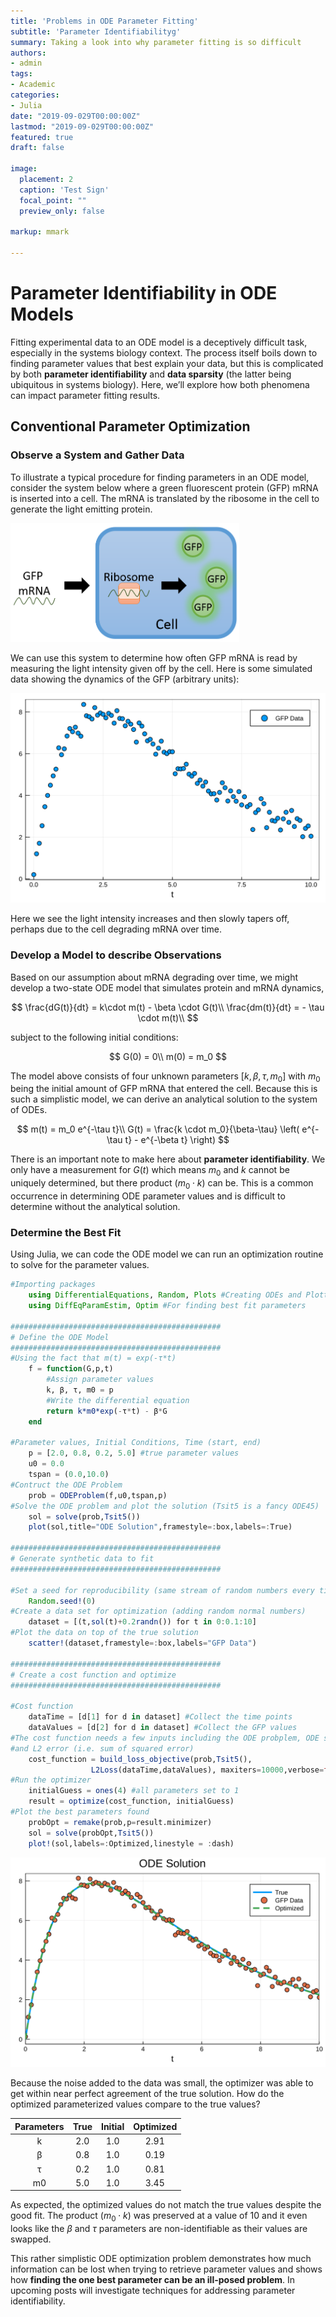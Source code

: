 ```yaml
---
title: 'Problems in ODE Parameter Fitting'
subtitle: 'Parameter Identifiabilityg'
summary: Taking a look into why parameter fitting is so difficult
authors:
- admin
tags:
- Academic
categories:
- Julia
date: "2019-09-029T00:00:00Z"
lastmod: "2019-09-029T00:00:00Z"
featured: true
draft: false

image: 
  placement: 2
  caption: 'Test Sign'
  focal_point: ""
  preview_only: false
  
markup: mmark

---
```


# Parameter Identifiability in ODE Models

Fitting experimental data to an ODE model is a deceptively difficult task, especially in the systems biology context. The process itself boils down to finding parameter values that best explain your data, but this is complicated by both **parameter identifiability** and **data sparsity** (the latter being ubiquitous in systems biology). Here, we’ll explore how both phenomena can impact parameter fitting results.

## Conventional Parameter Optimization

### Observe a System and Gather Data

To illustrate a typical procedure for finding parameters in an ODE model, consider the system below where a green fluorescent protein (GFP) mRNA is inserted into a cell. The mRNA is translated by the ribosome in the cell to generate the light emitting protein.

<img src=".\Figure_GFP.png" alt="sc" style="zoom:48%;" />

 We can use this system to determine how often GFP mRNA is read by measuring the light intensity given off by the cell. Here is some simulated data showing the dynamics of the GFP (arbitrary units):

![svg](Figure_GFP_data.svg)



Here we see the light intensity increases and then slowly tapers off, perhaps due to the cell degrading mRNA over time. 

### Develop a Model to describe Observations

Based on our assumption about mRNA degrading over time, we might develop a two-state ODE model that simulates protein and mRNA dynamics,

$$
\frac{dG(t)}{dt} = k\cdot m(t) - \beta \cdot G(t)\\
\frac{dm(t)}{dt} = - \tau \cdot m(t)\\
$$

subject to the following initial conditions:

$$
G(0) = 0\\
m(0) = m_0
$$

The model above consists of four unknown parameters $[k,\beta,\tau,m_0]$ with $m_0$ being the initial amount of GFP mRNA that entered the cell. Because this is such a simplistic model, we can derive an analytical solution to the system of ODEs.

$$
m(t) = m_0 e^{-\tau t}\\
G(t) = \frac{k \cdot m_0}{\beta-\tau} \left( e^{-\tau t} - e^{-\beta t} \right)
$$

There is an important note to make here about **parameter identifiability**. We only have a measurement for $G(t)$ which means $m_0$ and $k$ cannot be uniquely determined, but there product ($m_0 \cdot k$) can be. This is a common occurrence in determining ODE parameter values and is difficult to determine without the analytical solution.

### Determine the Best Fit

Using Julia, we can code the ODE model we can run an optimization routine to solve for the parameter values.

```julia
#Importing packages
	using DifferentialEquations, Random, Plots #Creating ODEs and Plotting
	using DiffEqParamEstim, Optim #For finding best fit parameters

###############################################
# Define the ODE Model
###############################################
#Using the fact that m(t) = exp(-τ*t)
    f = function(G,p,t)
        #Assign parameter values
        k, β, τ, m0 = p
        #Write the differential equation
        return k*m0*exp(-τ*t) - β*G
    end

#Parameter values, Initial Conditions, Time (start, end)
    p = [2.0, 0.8, 0.2, 5.0] #true parameter values
    u0 = 0.0
    tspan = (0.0,10.0)
#Contruct the ODE Problem
    prob = ODEProblem(f,u0,tspan,p)
#Solve the ODE problem and plot the solution (Tsit5 is a fancy ODE45)
    sol = solve(prob,Tsit5())
    plot(sol,title="ODE Solution",framestyle=:box,labels=:True)

###############################################
# Generate synthetic data to fit
###############################################

#Set a seed for reproducibility (same stream of random numbers every time)
	Random.seed!(0)
#Create a data set for optimization (adding random normal numbers)
	dataset = [(t,sol(t)+0.2randn()) for t in 0:0.1:10]
#Plot the data on top of the true solution
	scatter!(dataset,framestyle=:box,labels="GFP Data")

###############################################
# Create a cost function and optimize
###############################################

#Cost function
	dataTime = [d[1] for d in dataset] #Collect the time points
	dataValues = [d[2] for d in dataset] #Collect the GFP values
#The cost function needs a few inputs including the ODE probplem, ODE solver,
#and L2 error (i.e. sum of squared error)
	cost_function = build_loss_objective(prob,Tsit5(),
                  L2Loss(dataTime,dataValues), maxiters=10000,verbose=false)
#Run the optimizer
	initialGuess = ones(4) #all parameters set to 1
	result = optimize(cost_function, initialGuess) 
#Plot the best parameters found
	probOpt = remake(prob,p=result.minimizer)
	sol = solve(probOpt,Tsit5())
	plot!(sol,labels=:Optimized,linestyle = :dash)
```

![svg](Figure_GFP_fit.svg)

Because the noise added to the data was small, the optimizer was able to get within near perfect agreement of the true solution. How do the optimized parameterized values compare to the true values?

| Parameters | True | Initial | Optimized |
| :--------: | :--: | :-----: | :-------: |
|     k      | 2.0  |   1.0   |   2.91    |
|     β      | 0.8  |   1.0   |   0.19    |
|     τ      | 0.2  |   1.0   |   0.81    |
|     m0     | 5.0  |   1.0   |   3.45    |

As expected, the optimized values do not match the true values despite the good fit. The product ($m_0 \cdot k$) was preserved at a value of 10 and it even looks like the $\beta$ and $\tau$ parameters are non-identifiable as their values are swapped.

This rather simplistic ODE optimization problem demonstrates how much information can be lost when trying to retrieve parameter values and shows how **finding the one best parameter can be an ill-posed problem**. In upcoming posts will investigate techniques for addressing parameter identifiability.
